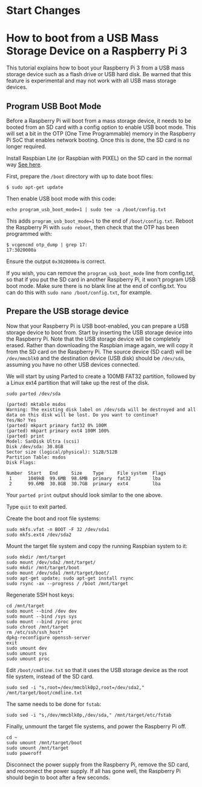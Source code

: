 # Start Changes
# How to boot from a USB Mass Storage Device on a Raspberry Pi 3
This tutorial explains how to boot your Raspberry Pi 3 from a USB mass storage device such as a flash drive or USB hard disk. Be warned that this feature is experimental and may not work with all USB mass storage devices.

## Program USB Boot Mode
Before a Raspberry Pi will boot from a mass storage device, it needs to be booted from an SD card with a config option to enable USB boot mode. This will set a bit in the OTP (One Time Programmable) memory in the Raspberry Pi SoC that enables network booting. Once this is done, the SD card is no longer required. 

Install Raspbian Lite (or Raspbian with PIXEL) on the SD card in the normal way [See here](../../../installation/installing-images/README.md).

First, prepare the `/boot` directory with up to date boot files:
```
$ sudo apt-get update
```
Then enable USB boot mode with this code:
```
echo program_usb_boot_mode=1 | sudo tee -a /boot/config.txt
```

This adds `program_usb_boot_mode=1` to the end of `/boot/config.txt`. Reboot the Raspberry Pi with `sudo reboot`, then check that the OTP has been programmed with:

```
$ vcgencmd otp_dump | grep 17:
17:3020000a
```

Ensure the output `0x3020000a` is correct.

If you wish, you can remove the `program_usb_boot_mode` line from config.txt, so that if you put the SD card in another Raspberry Pi, it won't program USB boot mode. Make sure there is no blank line at the end of config.txt. You can do this with `sudo nano /boot/config.txt`, for example.

## Prepare the USB storage device
Now that your Raspberry Pi is USB boot-enabled, you can prepare a USB storage device to boot from. Start by inserting the USB storage device into the Raspberry Pi. Note that the USB storage device will be completely erased. Rather than downloading the Raspbian image again, we will copy it from the SD card on the Raspberry Pi. The source device (SD card) will be `/dev/mmcblk0` and the destination device (USB disk) should be `/dev/sda`, assuming you have no other USB devices connected.

We will start by using Parted to create a 100MB FAT32 partition, followed by a Linux ext4 partition that will take up the rest of the disk.

```
sudo parted /dev/sda

(parted) mktable msdos
Warning: The existing disk label on /dev/sda will be destroyed and all data on this disk will be lost. Do you want to continue?
Yes/No? Yes
(parted) mkpart primary fat32 0% 100M
(parted) mkpart primary ext4 100M 100%
(parted) print
Model: SanDisk Ultra (scsi)
Disk /dev/sda: 30.8GB
Sector size (logical/physical): 512B/512B
Partition Table: msdos
Disk Flags:

Number  Start   End     Size    Type     File system  Flags
 1      1049kB  99.6MB  98.6MB  primary  fat32        lba
 2      99.6MB  30.8GB  30.7GB  primary  ext4         lba
```
Your `parted print` output should look similar to the one above.

Type `quit` to exit parted.

Create the boot and root file systems:
```
sudo mkfs.vfat -n BOOT -F 32 /dev/sda1
sudo mkfs.ext4 /dev/sda2
```

Mount the target file system and copy the running Raspbian system to it:
```
sudo mkdir /mnt/target
sudo mount /dev/sda2 /mnt/target/
sudo mkdir /mnt/target/boot
sudo mount /dev/sda1 /mnt/target/boot/
sudo apt-get update; sudo apt-get install rsync
sudo rsync -ax --progress / /boot /mnt/target
```

Regenerate SSH host keys:
```
cd /mnt/target
sudo mount --bind /dev dev
sudo mount --bind /sys sys
sudo mount --bind /proc proc
sudo chroot /mnt/target
rm /etc/ssh/ssh_host*
dpkg-reconfigure openssh-server
exit
sudo umount dev
sudo umount sys
sudo umount proc
```

Edit `/boot/cmdline.txt` so that it uses the USB storage device as the root file system, instead of the SD card.

```
sudo sed -i "s,root=/dev/mmcblk0p2,root=/dev/sda2," /mnt/target/boot/cmdline.txt
```

The same needs to be done for `fstab`:
```
sudo sed -i "s,/dev/mmcblk0p,/dev/sda," /mnt/target/etc/fstab
```

Finally, unmount the target file systems, and power the Raspberry Pi off.
```
cd ~
sudo umount /mnt/target/boot 
sudo umount /mnt/target
sudo poweroff 
```

Disconnect the power supply from the Raspberry Pi, remove the SD card, and reconnect the power supply. If all has gone well, the Raspberry Pi should begin to boot after a few seconds.
